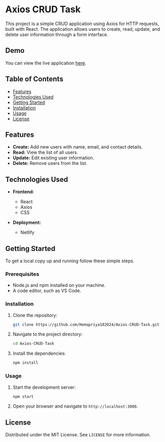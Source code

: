 # Axios CRUD Task

This project is a simple CRUD application using Axios for HTTP requests, built with React. The application allows users to create, read, update, and delete user information through a form interface.

## Demo

You can view the live application [here](https://crud-userform.netlify.app/).

## Table of Contents

- [Features](#features)
- [Technologies Used](#technologies-used)
- [Getting Started](#getting-started)
- [Installation](#installation)
- [Usage](#usage)
- [License](#license)

## Features

- **Create:** Add new users with name, email, and contact details.
- **Read:** View the list of all users.
- **Update:** Edit existing user information.
- **Delete:** Remove users from the list.

## Technologies Used

- **Frontend:**
  - React
  - Axios
  - CSS

- **Deployment:**
  - Netlify

## Getting Started

To get a local copy up and running follow these simple steps.

### Prerequisites

- Node.js and npm installed on your machine.
- A code editor, such as VS Code.

### Installation

1. Clone the repository:
   ```sh
   git clone https://github.com/Hemapriya182024/Axios-CRUD-Task.git
   ```
2. Navigate to the project directory:
   ```sh
   cd Axios-CRUD-Task
   ```
3. Install the dependencies:
   ```sh
   npm install
   ```

### Usage

1. Start the development server:
   ```sh
   npm start
   ```
2. Open your browser and navigate to `http://localhost:3000`.



## License

Distributed under the MIT License. See `LICENSE` for more information.

